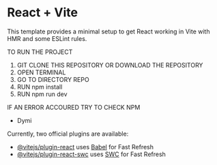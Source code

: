 # React + Vite

This template provides a minimal setup to get React working in Vite with HMR and some ESLint rules.

TO RUN THE PROJECT 

1. GIT CLONE THIS REPOSITORY OR DOWNLOAD THE REPOSITORY
2. OPEN TERMINAL
3. GO TO DIRECTORY REPO
4. RUN npm install
5. RUN npm run dev

IF AN ERROR ACCOURED TRY TO CHECK NPM
- Dymi


Currently, two official plugins are available:

- [@vitejs/plugin-react](https://github.com/vitejs/vite-plugin-react/blob/main/packages/plugin-react/README.md) uses [Babel](https://babeljs.io/) for Fast Refresh
- [@vitejs/plugin-react-swc](https://github.com/vitejs/vite-plugin-react-swc) uses [SWC](https://swc.rs/) for Fast Refresh

